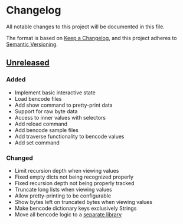 # Changelog

All notable changes to this project will be documented in this file.

The format is based on [Keep a Changelog](https://keepachangelog.com/en/1.0.0/),
and this project adheres to [Semantic Versioning](https://semver.org/spec/v2.0.0.html).

## [Unreleased]

### Added

- Implement basic interactive state
- Load bencode files
- Add show command to pretty-print data
- Support for raw byte data
- Access to inner values with selectors
- Add reload command
- Add bencode sample files
- Add traverse functionality to bencode values
- Add set command

### Changed

- Limit recursion depth when viewing values
- Fixed empty dicts not being recognized properly
- Fixed recursion depth not being properly tracked
- Truncate long lists when viewing values
- Allow pretty-printing to be configurable
- Show bytes left on truncated bytes when viewing values
- Make bencode dictionary keys exclusively Strings
- Move all bencode logic to a [separate library]

[separate library]: https://github.com/manokara/bencode-rs

[Unreleased]: https://github.com/manokara/bencedit/
